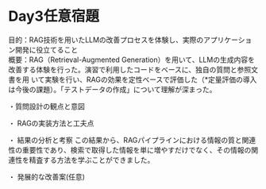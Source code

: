 # Day3任意宿題  
目的：RAG技術を用いたLLMの改善プロセスを体験し、実際のアプリケーション開発に役立てること  
概要：RAG（Retrieval-Augmented Generation）を用いて、LLMの生成内容を改善する体験を行った。演習で利用したコードをベースに、独自の質問と参照文書を用
いて実験を行い、RAGの効果を定性ベースで評価した（*定量評価の導入は今後の課題）。「テストデータの作成」について理解が深まった。

・質問設計の観点と意図



・ RAGの実装方法と工夫点



・ 結果の分析と考察
この結果から、RAGパイプラインにおける情報の質と関連性の重要性であり、検索で取得した情報を単に増やすだけでなく、その情報の関連性を精査する方法を学ぶことができました。

・ 発展的な改善案(任意)
